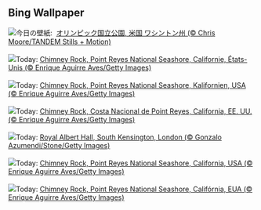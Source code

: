 ## Bing Wallpaper
![](https://www.bing.com/th?id=OHR.HohWaterfall_JA-JP8707934931_UHD.jpg&w=1000)今日の壁紙: &nbsp;[オリンピック国立公園, 米国 ワシントン州 (© Chris Moore/TANDEM Stills + Motion)](https://www.bing.com/th?id=OHR.HohWaterfall_JA-JP8707934931_UHD.jpg)
<br><br/>
![](https://www.bing.com/th?id=OHR.PointReyesSeashore_FR-FR5791711233_UHD.jpg&w=1000)Today: [Chimney Rock, Point Reyes National Seashore, Californie, États-Unis (© Enrique Aguirre Aves/Getty Images)](https://www.bing.com/th?id=OHR.PointReyesSeashore_FR-FR5791711233_UHD.jpg)
<br><br/>
![](https://www.bing.com/th?id=OHR.PointReyesSeashore_DE-DE5164774211_UHD.jpg&w=1000)Today: [Chimney Rock, Point Reyes National Seashore, Kalifornien, USA (© Enrique Aguirre Aves/Getty Images)](https://www.bing.com/th?id=OHR.PointReyesSeashore_DE-DE5164774211_UHD.jpg)
<br><br/>
![](https://www.bing.com/th?id=OHR.PointReyesSeashore_ES-ES8209669177_UHD.jpg&w=1000)Today: [Chimney Rock, Costa Nacional de Point Reyes, California, EE. UU. (© Enrique Aguirre Aves/Getty Images)](https://www.bing.com/th?id=OHR.PointReyesSeashore_ES-ES8209669177_UHD.jpg)
<br><br/>
![](https://www.bing.com/th?id=OHR.PromsNight2025_EN-GB2154998430_UHD.jpg&w=1000)Today: [Royal Albert Hall, South Kensington, London (© Gonzalo Azumendi/Stone/Getty Images)](https://www.bing.com/th?id=OHR.PromsNight2025_EN-GB2154998430_UHD.jpg)
<br><br/>
![](https://www.bing.com/th?id=OHR.PointReyesSeashore_IT-IT5474043109_UHD.jpg&w=1000)Today: [Chimney Rock, Point Reyes National Seashore, California, USA (© Enrique Aguirre Aves/Getty Images)](https://www.bing.com/th?id=OHR.PointReyesSeashore_IT-IT5474043109_UHD.jpg)
<br><br/>
![](https://www.bing.com/th?id=OHR.PointReyesSeashore_PT-BR6646395434_UHD.jpg&w=1000)Today: [Chimney Rock, Point Reyes National Seashore, Califórnia, EUA (© Enrique Aguirre Aves/Getty Images)](https://www.bing.com/th?id=OHR.PointReyesSeashore_PT-BR6646395434_UHD.jpg)
<br><br/>
